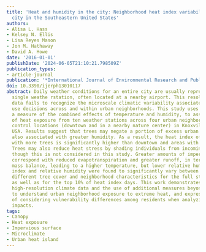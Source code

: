 ```yaml
---
title: 'Heat and humidity in the city: Neighborhood heat index variability in a mid-sized
  city in the Southeastern United States'
authors:
- Alisa L. Hass
- Kelsey N. Ellis
- Lisa Reyes Mason
- Jon M. Hathaway
- David A. Howe
date: '2016-01-01'
publishDate: '2024-06-05T21:10:21.798509Z'
publication_types:
- article-journal
publication: '*International Journal of Environmental Research and Public Health*'
doi: 10.3390/ijerph13010117
abstract: Daily weather conditions for an entire city are usually represented by a
  single weathe rstation, often located at a nearby airport. This resolution of atmospheric
  data fails to recognize the microscale climatic variability associated with land
  use decisions across and within urban neighborhoods. This study uses heat index,
  a measure of the combined effects of temperature and humidity, to assess the variability
  of heat exposure from ten weather stations across four urban neighborhoods and two
  control locations (downtown and in a nearby nature center) in Knoxville, Tennessee,
  USA. Results suggest that trees may negate a portion of excess urban heat, but are
  also associated with greater humidity. As a result, the heat index of locations
  with more trees is significantly higher than downtown and areas with fewer trees.
  Trees may also reduce heat stress by shading individuals from incoming radiation,
  though this is not considered in this study. Greater amounts of impervious surfaces
  correspond with reduced evapotranspiration and greater runoff, in terms of overall
  mass balance, leading to a higher temperature, but lower relative humidity. Heat
  index and relative humidity were found to significantly vary between locations with
  different tree cover and neighborhood characteristics for the full study time period
  as well as for the top 10% of heat index days. This work demonstrates the need for
  high-resolution climate data and the use of additional measures beyond temperature
  to understand urban neighborhood exposure to extreme heat, and expresses the importance
  of considering vulnerability differences among residents when analyzing neighborhood-scale
  impacts.
tags:
- Canopy
- Heat exposure
- Impervious surface
- Microclimate
- Urban heat island
---
```

